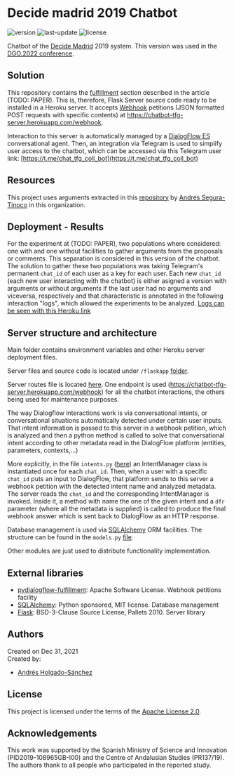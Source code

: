 # Decide madrid 2019 Chatbot
![version](https://img.shields.io/badge/version-1.0.0-blue)
![last-update](https://img.shields.io/badge/last_update-11/01/2022-orange)
![license](https://img.shields.io/badge/license-Apache_2.0-brightgreen)

Chatbot of the [Decide Madrid](https://decide.madrid.es/) 2019 system. This version was used in the [DGO.2022 conference](https://dgsociety.org/dgo-2022/).

## Solution
This repository contains the [fulfillment](https://cloud.google.com/dialogflow/es/docs/fulfillment-overview) section described in the article (TODO: PAPER). This is, therefore, Flask Server source code ready to be installed in a Heroku server. It accepts [Webhook](https://cloud.google.com/dialogflow/es/docs/fulfillment-webhook?hl=es-419) petitions (JSON formatted POST requests with specific contents) at https://chatbot-tfg-server.herokuapp.com/webhook.

Interaction to this server is automatically managed by a [DialogFlow ES](https://cloud.google.com/dialogflow/es/docs) conversational agent. Then, an integration via Telegram is used to simplify user access to the chatbot, which can be accessed via this Telegram user link: [https://t.me/chat_tfg_coll_bot](https://t.me/chat_tfg_coll_bot)
## Resources
This project uses arguments extracted in this [repository](https://github.com/argrecsys/arg-miner) by  <a href="https://github.com/ansegura7" target="_blank">Andrés Segura-Tinoco</a> in this organization.

## Deployment - Results
For the experiment at (TODO: PAPER), two populations where considered: one with and one without facilities to gather arguments from the proposals or comments.
This separation is considered in this version of the chatbot. The solution to gather these two populations was taking Telegram's permanent `chat_id` of each user as a key for each user. Each new `chat_id` (each new user interacting with the chatbot) is either asigned a version with arguments or without arguments if the last user had no arguments and viceversa, respectively and that characteristic is annotated in the following interaction "logs", which allowed the experiments to be analyzed. [Logs can be seen with this Heroku link](https://data.heroku.com/dataclips/igegnagpokdriykszurgvflxivvy)

## Server structure and architecture
Main folder contains environment variables and other Heroku server deployment files.

Server files and source code is located under `/flaskapp` [folder](https://github.com/argrecsys/decide-madrid-chatbot/blob/main/flaskapp/).

Server routes file is located [here](https://github.com/argrecsys/decide-madrid-chatbot/blob/main/flaskapp/__init__.py). One endpoint is used (https://chatbot-tfg-server.herokuapp.com/webhook) for all the chatbot interactions, the others being used for maintenance purposes.

The way Dialogflow interactions work is via conversational intents, or conversational situations automatically detected under certain user inputs. That intent information is passed to this server in a webhook petition, which is analyzed and then a python method is called to solve that conversational intent according to other metadata read in the DialogFlow platform (entities, parameters, contexts,...)

More explicitly, in the file `intents.py` ([here](https://github.com/argrecsys/decide-madrid-chatbot/blob/main/flaskapp/intents.py)) an IntentManager class is instantiated once for each `chat_id`. Then, when a user with a specific `chat_id` puts an input to DialogFlow, that platform sends to this server a webhook petition with the detected intent name and analyzed metadata. The server reads the `chat_id` and the corresponding IntentManager is invoked. Inside it, a method with name the one of the given intent and a `dfr` parameter (where all the metadata is supplied) is called to produce the final webhook answer which is sent back to DialogFlow as an HTTP response.

Database management is used via [SQLAlchemy](https://www.sqlalchemy.org/) ORM facilities. The structure can be found in the `models.py` [file](https://github.com/argrecsys/decide-madrid-chatbot/blob/main/flaskapp/intents.py).

Other modules are just used to distribute functionality implementation.

## External libraries
* [pydialogflow-fulfillment](https://pypi.org/project/pydialogflow-fulfillment/): Apache Software License. Webhook petitions facility
* [SQLAlchemy](https://www.sqlalchemy.org/): Python sponsored, MIT license. Database management
* [Flask](https://flask.palletsprojects.com/en/2.0.x/): BSD-3-Clause Source License, Pallets 2010. Server library

## Authors
Created on Dec 31, 2021  
Created by:
- <a href="#" target="_blank">Andrés Holgado-Sánchez</a>

## License
This project is licensed under the terms of the <a href="https://github.com/argrecsys/decide-madrid-chatbot/blob/main/LICENSE">Apache License 2.0</a>.

## Acknowledgements
This work was supported by the Spanish Ministry of Science and Innovation (PID2019-108965GB-I00) and the Centre of Andalusian Studies (PR137/19). The authors thank to all people who participated in the reported study.
